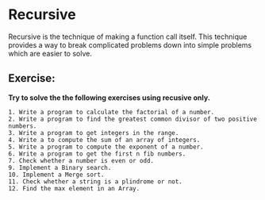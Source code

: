 # Recursive

Recursive is the technique of making a function call itself. This technique provides a way to break complicated problems down into simple problems which are easier to solve.

## Exercise:

**Try to solve the the following exercises using recusive only.**

```
1. Write a program to calculate the factorial of a number.
2. Write a program to find the greatest common divisor of two positive numbers.
3. Write a program to get integers in the range.
4. Write a to compute the sum of an array of integers.
5. Write a program to compute the exponent of a number.
6. Write a program to get the first n fib numbers.
7. Check whether a number is even or odd.
9. Implement a Binary search.
10. Implement a Merge sort.
11. Check whether a string is a plindrome or not.
12. Find the max element in an Array.
```
